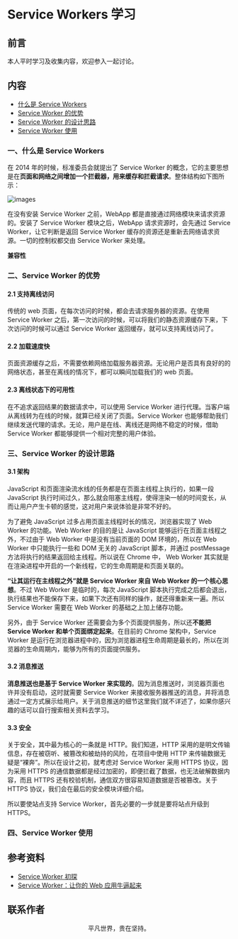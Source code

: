 # Service Workers 学习

## 前言

本人平时学习及收集内容，欢迎参入一起讨论。

## 内容

- [什么是 Service Workers](#一、什么是-service-workers)
- [Service Worker 的优势](#二、service-worker-的优势)
- [Service Worker 的设计思路](#三、service-worker-的设计思路)
- [Service Worker 使用](#四、service-worker-使用)

### 一、什么是 Service Workers

在 2014 年的时候，标准委员会就提出了 Service Worker 的概念，它的主要思想是在**页面和网络之间增加一个拦截器，用来缓存和拦截请求**。整体结构如下图所示：

![images](service-worker.png)

在没有安装 Service Worker 之前，WebApp 都是直接通过网络模块来请求资源的。安装了 Service Worker 模块之后，WebApp 请求资源时，会先通过 Service Worker，让它判断是返回 Service Worker 缓存的资源还是重新去网络请求资源。一切的控制权都交由 Service Worker 来处理。

**兼容性**

### 二、Service Worker 的优势

#### 2.1 支持离线访问

传统的 web 页面，在每次访问的时候，都会去请求服务器的资源。在使用 Service Worker 之后，第一次访问的时候，可以将我们的静态资源缓存下来，下次访问的时候可以通过 Service Worker 返回缓存，就可以支持离线访问了。

#### 2.2 加载速度快

页面资源缓存之后，不需要依赖网络加载服务器资源。无论用户是否具有良好的的网络状态，甚至在离线的情况下，都可以瞬间加载我们的 web 页面。

#### 2.3 离线状态下的可用性

在不追求返回结果的数据请求中，可以使用 Service Worker 进行代理。当客户端从离线转为在线的时候，就算已经关闭了页面。Service Worker 也能够帮助我们继续发送代理的请求。无论，用户是在线、离线还是网络不稳定的时候，借助 Service Worker 都能够提供一个相对完整的用户体验。

### 三、Service Worker 的设计思路

#### 3.1 架构

JavaScript 和页面渲染流水线的任务都是在页面主线程上执行的，如果一段 JavaScript 执行时间过久，那么就会阻塞主线程，使得渲染一帧的时间变长，从而让用户产生卡顿的感觉，这对用户来说体验是非常不好的。

为了避免 JavaScript 过多占用页面主线程时长的情况，浏览器实现了 Web Worker 的功能。Web Worker 的目的是让 JavaScript 能够运行在页面主线程之外，不过由于 Web Worker 中是没有当前页面的 DOM 环境的，所以在 Web Worker 中只能执行一些和 DOM 无关的 JavaScript 脚本，并通过 postMessage 方法将执行的结果返回给主线程。所以说在 Chrome 中， Web Worker 其实就是在渲染进程中开启的一个新线程，它的生命周期是和页面关联的。

**“让其运行在主线程之外”就是 Service Worker 来自 Web Worker 的一个核心思想**。不过 Web Worker 是临时的，每次 JavaScript 脚本执行完成之后都会退出，执行结果也不能保存下来，如果下次还有同样的操作，就还得重新来一遍。所以 Service Worker 需要在 Web Worker 的基础之上加上储存功能。

另外，由于 Service Worker 还需要会为多个页面提供服务，所以还**不能把 Service Worker 和单个页面绑定起来**。在目前的 Chrome 架构中，Service Worker 是运行在浏览器进程中的，因为浏览器进程生命周期是最长的，所以在浏览器的生命周期内，能够为所有的页面提供服务。

#### 3.2 消息推送

**消息推送也是基于 Service Worker 来实现的**。因为消息推送时，浏览器页面也许并没有启动，这时就需要 Service Worker 来接收服务器推送的消息，并将消息通过一定方式展示给用户。关于消息推送的细节这里我们就不详述了，如果你感兴趣的话可以自行搜索相关资料去学习。

#### 3.3 安全

关于安全，其中最为核心的一条就是 HTTP。我们知道，HTTP 采用的是明文传输信息，存在被窃听、被篡改和被劫持的风险，在项目中使用 HTTP 来传输数据无疑是“裸奔”。所以在设计之初，就考虑对 Service Worker 采用 HTTPS 协议，因为采用 HTTPS 的通信数据都是经过加密的，即便拦截了数据，也无法破解数据内容，而且 HTTPS 还有校验机制，通信双方很容易知道数据是否被篡改。关于 HTTPS 协议，我们会在最后的安全模块详细介绍。

所以要使站点支持 Service Worker，首先必要的一步就是要将站点升级到 HTTPS。

### 四、Service Worker 使用

## 参考资料

- [Service Worker 初探](https://mp.weixin.qq.com/s/cNgC0uDrILaFY5TFL_Bglw)
- [Service Worker：让你的 Web 应用牛逼起来](https://mp.weixin.qq.com/s/IhMyaCYrTAXJcKSPSnEOjw)

## 联系作者

<div align="center">
    <p>
        平凡世界，贵在坚持。
    </p>
    <img :src="$withBase('/about/contact.png')" />
</div>
